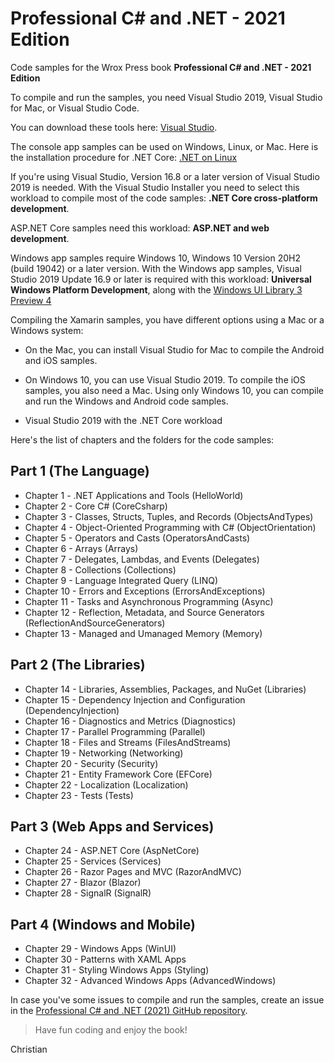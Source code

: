
# Professional C# and .NET - 2021 Edition

Code samples for the Wrox Press book **Professional C# and .NET - 2021 Edition**

To compile and run the samples, you need Visual Studio 2019, Visual Studio for Mac, or Visual Studio Code. 

You can download these tools here: [Visual Studio](https://www.visualstudio.com/).

The console app samples can be used on Windows, Linux, or Mac. Here is the installation procedure for .NET Core: [.NET on Linux](https://www.microsoft.com/net/core)

If you're using Visual Studio, Version 16.8 or a later version of Visual Studio 2019 is needed. With the Visual Studio Installer you need to select this workload to compile most of the code samples: **.NET Core cross-platform development**.

ASP.NET Core samples need this workload: **ASP.NET and web development**.

Windows app samples require Windows 10, Windows 10 Version 20H2 (build 19042) or a later version. With the Windows app samples, Visual Studio 2019 Update 16.9 or later is required with this workload: **Universal Windows Platform Development**, along with the [Windows UI Library 3 Preview 4](https://docs.microsoft.com/en-us/windows/apps/winui/winui3/)

Compiling the Xamarin samples, you have different options using a Mac or a Windows system:
* On the Mac, you can install Visual Studio for Mac to compile the Android and iOS samples.
* On Windows 10, you can use Visual Studio 2019. To compile the iOS samples, you also need a Mac. Using only Windows 10, you can compile and run the Windows and Android code samples.

* Visual Studio 2019 with the .NET Core workload

Here's the list of chapters and the folders for the code samples:

## Part 1 (The Language)

* Chapter 1 - .NET Applications and Tools (HelloWorld)
* Chapter 2 - Core C# (CoreCsharp)
* Chapter 3 - Classes, Structs, Tuples, and Records (ObjectsAndTypes)
* Chapter 4 - Object-Oriented Programming with C# (ObjectOrientation)
* Chapter 5 - Operators and Casts (OperatorsAndCasts)
* Chapter 6 - Arrays (Arrays)
* Chapter 7 - Delegates, Lambdas, and Events (Delegates)
* Chapter 8 - Collections (Collections)
* Chapter 9 - Language Integrated Query (LINQ)
* Chapter 10 - Errors and Exceptions (ErrorsAndExceptions)
* Chapter 11 - Tasks and Asynchronous Programming (Async)
* Chapter 12 - Reflection, Metadata, and Source Generators (ReflectionAndSourceGenerators)
* Chapter 13 - Managed and Umanaged Memory (Memory)

## Part 2  (The Libraries)

* Chapter 14 - Libraries, Assemblies, Packages, and NuGet (Libraries)
* Chapter 15 - Dependency Injection and Configuration (DependencyInjection)
* Chapter 16 - Diagnostics and Metrics (Diagnostics)
* Chapter 17 - Parallel Programming (Parallel)
* Chapter 18 - Files and Streams (FilesAndStreams)
* Chapter 19 - Networking (Networking)
* Chapter 20 - Security (Security)
* Chapter 21 - Entity Framework Core (EFCore)
* Chapter 22 - Localization (Localization)
* Chapter 23 - Tests (Tests)

## Part 3 (Web Apps and Services)

* Chapter 24 - ASP.NET Core (AspNetCore)
* Chapter 25 - Services (Services)
* Chapter 26 - Razor Pages and MVC (RazorAndMVC)
* Chapter 27 - Blazor (Blazor)
* Chapter 28 - SignalR (SignalR)

## Part 4 (Windows and Mobile)

* Chapter 29 - Windows Apps (WinUI)
* Chapter 30 - Patterns with XAML Apps
* Chapter 31 - Styling Windows Apps (Styling)
* Chapter 32 - Advanced Windows Apps (AdvancedWindows)

In case you've some issues to compile and run the samples, create an issue in the [Professional C# and .NET (2021) GitHub repository](https://github.com/ProfessionalCSharp/ProfessionalCSharp2021).

> Have fun coding and enjoy the book!

Christian
